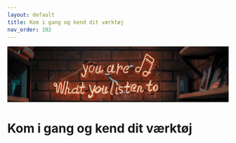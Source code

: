 ```yaml
---
layout: default
title: Kom i gang og kend dit værktøj
nav_order: 102
---
```

![](../image/podcast.jpg)
# Kom i gang og kend dit værktøj
